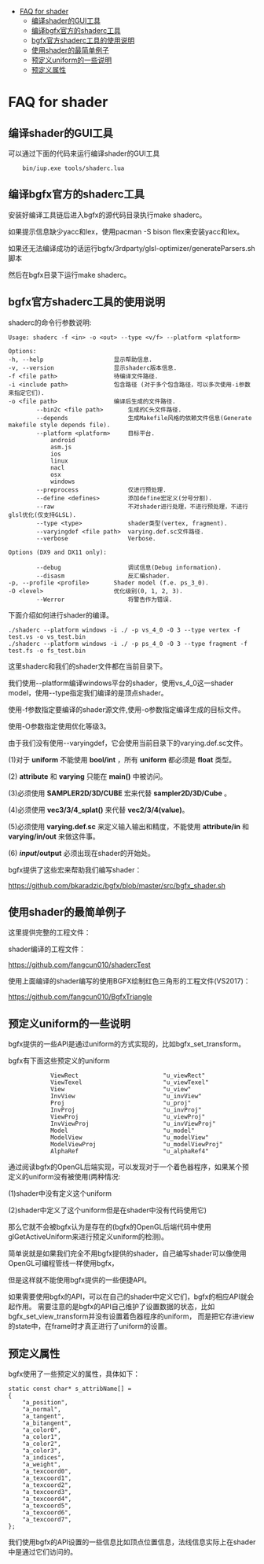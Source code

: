 <!-- TOC -->

- [FAQ for shader](#faq-for-shader)
    - [编译shader的GUI工具](#编译shader的gui工具)
    - [编译bgfx官方的shaderc工具](#编译bgfx官方的shaderc工具)
    - [bgfx官方shaderc工具的使用说明](#bgfx官方shaderc工具的使用说明)
    - [使用shader的最简单例子](#使用shader的最简单例子)
    - [预定义uniform的一些说明](#预定义uniform的一些说明)
    - [预定义属性](#预定义属性)

<!-- /TOC -->

# FAQ for shader

## 编译shader的GUI工具

可以通过下面的代码来运行编译shader的GUI工具

        bin/iup.exe tools/shaderc.lua

## 编译bgfx官方的shaderc工具

安装好编译工具链后进入bgfx的源代码目录执行make shaderc。

如果提示信息缺少yacc和lex，使用pacman -S bison flex来安装yacc和lex。

如果还无法编译成功的话运行bgfx/3rdparty/glsl-optimizer/generateParsers.sh脚本

然后在bgfx目录下运行make shaderc。

## bgfx官方shaderc工具的使用说明

shaderc的命令行参数说明:

	Usage: shaderc -f <in> -o <out> --type <v/f> --platform <platform>

	Options:
  	-h, --help                    显示帮助信息.
  	-v, --version                 显示shaderc版本信息.
  	-f <file path>                待编译文件路径.
  	-i <include path>             包含路径 (对于多个包含路径，可以多次使用-i参数来指定它们).
  	-o <file path>                编译后生成的文件路径.
      		--bin2c <file path>       生成的C头文件路径.
      		--depends                 生成Makefile风格的依赖文件信息(Generate makefile style depends file).
      		--platform <platform>     目标平台.
           		android
           		asm.js
           		ios
           		linux
           		nacl
           		osx
           		windows
      		--preprocess              仅进行预处理.
      		--define <defines>        添加define宏定义(分号分割).
      		--raw                     不对shader进行处理，不进行预处理，不进行glsl优化(仅支持GLSL).
      		--type <type>             shader类型(vertex, fragment).
      		--varyingdef <file path>  varying.def.sc文件路径.
      		--verbose                 Verbose.

	Options (DX9 and DX11 only):

      		--debug                   调试信息(Debug information).
      		--disasm                  反汇编shader.
  	-p, --profile <profile>       Shader model (f.e. ps_3_0).
  	-O <level>                    优化级别(0, 1, 2, 3).
      		--Werror                  将警告作为错误.

下面介绍如何进行shader的编译。

	./shaderc --platform windows -i ./ -p vs_4_0 -O 3 --type vertex -f test.vs -o vs_test.bin
	./shaderc --platform windows -i ./ -p ps_4_0 -O 3 --type fragment -f test.fs -o fs_test.bin

这里shaderc和我们的shader文件都在当前目录下。

我们使用--platform编译windows平台的shader，使用vs_4_0这一shader model，使用--type指定我们编译的是顶点shader。

使用-f参数指定要编译的shader源文件,使用-o参数指定编译生成的目标文件。

使用-O参数指定使用优化等级3。

由于我们没有使用--varyingdef，它会使用当前目录下的varying.def.sc文件。


(1)对于 **uniform** 不能使用 **bool/int** ，所有 **uniform** 都必须是 **float** 类型。

(2) **attribute** 和 **varying** 只能在 **main()** 中被访问。

(3)必须使用 **SAMPLER2D/3D/CUBE** 宏来代替 **sampler2D/3D/Cube** 。

(4)必须使用 **vec3/3/4_splat(<value>)** 来代替 **vec2/3/4(value)**。

(5)必须使用 **varying.def.sc** 来定义输入输出和精度，不能使用 **attribute/in** 和 **varying/in/out** 来做这件事。

(6) **$input/$output** 必须出现在shader的开始处。

bgfx提供了这些宏来帮助我们编写shader：

https://github.com/bkaradzic/bgfx/blob/master/src/bgfx_shader.sh

## 使用shader的最简单例子

这里提供完整的工程文件：

shader编译的工程文件：

https://github.com/fangcun010/shadercTest

使用上面编译的shader编写的使用BGFX绘制红色三角形的工程文件(VS2017)：

https://github.com/fangcun010/BgfxTriangle

## 预定义uniform的一些说明

bgfx提供的一些API是通过uniform的方式实现的，比如bgfx_set_transform。

bgfx有下面这些预定义的uniform

                ViewRect                        "u_viewRect"
                ViewTexel                       "u_viewTexel"
                View                            "u_view"
                InvView                         "u_invView"
                Proj                            "u_proj"
                InvProj                         "u_invProj"
                ViewProj                        "u_viewProj"
                InvViewProj                     "u_invViewProj"
                Model                           "u_model"
                ModelView                       "u_modelView"
                ModelViewProj                   "u_modelViewProj"
                AlphaRef                        "u_alphaRef4"

通过阅读bgfx的OpenGL后端实现，可以发现对于一个着色器程序，如果某个预定义的uniform没有被使用(两种情况:

(1)shader中没有定义这个uniform

(2)shader中定义了这个uniform但是在shader中没有代码使用它)

那么它就不会被bgfx认为是存在的(bgfx的OpenGL后端代码中使用glGetActiveUniform来进行预定义uniform的检测)。

简单说就是如果我们完全不用bgfx提供的shader，自己编写shader可以像使用OpenGL可编程管线一样使用bgfx，

但是这样就不能使用bgfx提供的一些便捷API。

如果需要使用bgfx的API，可以在自己的shader中定义它们，bgfx的相应API就会起作用。
需要注意的是bgfx的API自己维护了设置数据的状态，比如bgfx_set_view_transform并没有设置着色器程序的uniform，
而是把它存进view的state中，在frame时才真正进行了uniform的设置。

## 预定义属性

bgfx使用了一些预定义的属性，具体如下：

	static const char* s_attribName[] =
	{
		"a_position",
		"a_normal",
		"a_tangent",
		"a_bitangent",
		"a_color0",
		"a_color1",
		"a_color2",
		"a_color3",
		"a_indices",
		"a_weight",
		"a_texcoord0",
		"a_texcoord1",
		"a_texcoord2",
		"a_texcoord3",
		"a_texcoord4",
		"a_texcoord5",
		"a_texcoord6",
		"a_texcoord7",
	};

我们使用bgfx的API设置的一些信息比如顶点位置信息，法线信息实际上在shader中是通过它们访问的。
